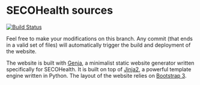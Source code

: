 # SECOHealth sources

[![Build Status](https://travis-ci.org/secohealth/secohealth.github.io.svg?branch=sources)](https://travis-ci.org/secohealth/secohealth.github.io)

Feel free to make your modifications on this branch. 
Any commit (that ends in a valid set of files) will automatically trigger the build and deployment of the website. 

The website is built with [Genja](https://github.com/AlexandreDecan), a minimalist static website generator written specifically for SECOHealth. It is built on top of [Jinja2](https://jinja.pocoo.org/docs/latest/), a powerful template engine written in Python. The layout of the website relies on [Bootstrap 3](https://getbootstrap.com/docs/3.3/). 
